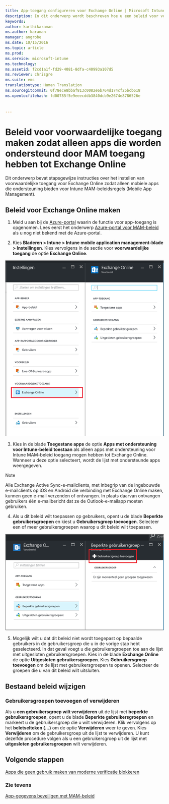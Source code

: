 ```yaml
---
title: App-toegang configureren voor Exchange Online | Microsoft Intune
description: In dit onderwerp wordt beschreven hoe u een beleid voor voorwaardelijke toegang voor MAM-apps kunt configureren.
keywords: 
author: karthikaraman
ms.author: karaman
manager: angrobe
ms.date: 10/15/2016
ms.topic: article
ms.prod: 
ms.service: microsoft-intune
ms.technology: 
ms.assetid: f2cd1a1f-fd29-4081-8dfa-c40993a107d5
ms.reviewer: chrisgre
ms.suite: ems
translationtype: Human Translation
ms.sourcegitcommit: 0f78ece8bbaf813c0082e6b764d174cf25bcb618
ms.openlocfilehash: fd00785f5e9eeecddb3840dcb9e2674e8786526e


---
```


# Beleid voor voorwaardelijke toegang maken zodat alleen apps die worden ondersteund door MAM toegang hebben tot Exchange Online
Dit onderwerp bevat stapsgewijze instructies over het instellen van voorwaardelijke toegang voor Exchange Online zodat alleen mobiele apps die ondersteuning bieden voor Intune MAM-beleidsregels (Mobile App Management).


## Beleid voor Exchange Online maken
1.  Meld u aan bij de [Azure-portal](portal.azure.com) waarin de functie voor app-toegang is opgenomen. Lees eerst het onderwerp [Azure-portal voor MAM-beleid](azure-portal-for-microsoft-intune-mam-policies.md) als u nog niet bekend met de Azure-portal.

2.  Kies **Bladeren > Intune > Intune mobile application management-blade > Instellingen**. Kies vervolgens in de sectie voor **voorwaardelijke toegang** de optie **Exchange Online**.

  ![Schermafdruk van de blade Instellingen met de sectie voor voorwaardelijke toegang met de optie Exchange Online gemarkeerd](../media/mam-ca-settings-exo.png)

3.  Kies in de blade **Toegestane apps** de optie **Apps met ondersteuning voor Intune-beleid toestaan** als alleen apps met ondersteuning voor Intune MAM-beleid toegang mogen hebben tot Exchange Online. Wanneer u deze optie selecteert, wordt de lijst met ondersteunde apps weergegeven.

  >[!NOTE]
  >Alle Exchange Active Sync-e-mailclients, met inbegrip van de ingebouwde e-mailclients op iOS en Android die verbinding met Exchange Online maken, kunnen geen e-mail verzenden of ontvangen. In plaats daarvan ontvangen gebruikers één e-mailbericht dat ze de Outlook-e-mailapp moeten gebruiken. 
4.   Als u dit beleid wilt toepassen op gebruikers, opent u de blade **Beperkte gebruikersgroepen** en kiest u **Gebruikersgroep toevoegen**. Selecteer een of meer gebruikersgroepen waarop u dit beleid wilt toepassen.

  ![Schermafbeelding van de blade Beperkte gebruikersgroepen met de optie Gebruikersgroep toevoegen gemarkeerd](../media/mam-ca-add-user-group.png)

5.  Mogelijk wilt u dat dit beleid niet wordt toegepast op bepaalde gebruikers in de gebruikersgroep die u in de vorige stap hebt geselecteerd. In dat geval voegt u die gebruikersgroepen toe aan de lijst met uitgesloten gebruikersgroepen. Kies in de blade **Exchange Online** de optie **Uitgesloten gebruikersgroepen**. Kies **Gebruikersgroep toevoegen** om de lijst met gebruikersgroepen te openen. Selecteer de groepen die u van dit beleid wilt uitsluiten.  

## Bestaand beleid wijzigen
### Gebruikersgroepen toevoegen of verwijderen

Als u **een gebruikersgroep wilt verwijderen** uit de lijst met **beperkte gebruikersgroepen**, opent u de blade **Beperkte gebruikersgroepen** en markeert u de gebruikersgroep die u wilt verwijderen. Klik vervolgens op het **beletselteken (...)** om de optie **Verwijderen** weer te geven. Kies **Verwijderen** om de gebruikersgroep uit de lijst te verwijderen. U kunt dezelfde procedure volgen als u een gebruikersgroep uit de lijst met **uitgesloten gebruikersgroepen** wilt verwijderen.


## Volgende stappen
[Apps die geen gebruik maken van moderne verificatie blokkeren](block-apps-with-no-modern-authentication.md)
### Zie tevens
[App-gegevens beveiligen met MAM-beleid](protect-app-data-using-mobile-app-management-policies-with-microsoft-intune.md)



<!--HONumber=Oct16_HO2-->


